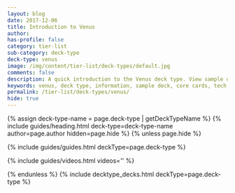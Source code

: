 ```yaml
---
layout: blog
date: 2017-12-06
title: Introduction to Venus
author: 
has-profile: false
category: tier-list
sub-category: deck-type
deck-type: venus
image: /img/content/tier-list/deck-types/default.jpg
comments: false
description: A quick introduction to the Venus deck type. View sample deck, core cards, tech cards, quick tips, guides, videos and other information.
keywords: venus, deck type, information, sample deck, core cards, tech cards, quick tips, guides, videos
permalink: /tier-list/deck-types/venus/
hide: true
---
```


{% assign deck-type-name = page.deck-type | getDeckTypeName %}
{% include guides/heading.html deck-type=deck-type-name author=page.author hidden=page.hide %}
{% unless page.hide %}

<!-- CONTENT GOES HERE -->

{% include guides/guides.html deckType=page.deck-type %}

{% include guides/videos.html videos='' %}

{% endunless %}
{% include decktype_decks.html deckType=page.deck-type %}
